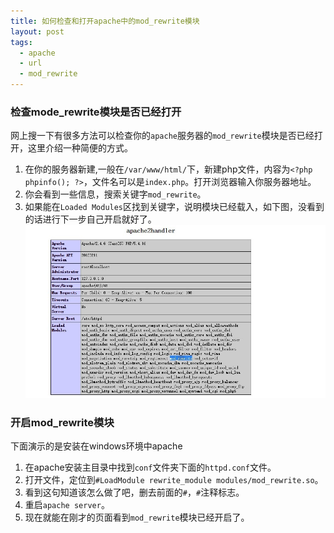 ```yaml
---
title: 如何检查和打开apache中的mod_rewrite模块
layout: post
tags:
  - apache
  - url
  - mod_rewrite
---
```

### 检查mode_rewrite模块是否已经打开

网上搜一下有很多方法可以检查你的`apache`服务器的`mod_rewrite`模块是否已经打开，这里介绍一种简便的方式。

1. 在你的服务器新建,一般在`/var/www/html/`下，新建php文件，内容为`<?php phpinfo(); ?>`，文件名可以是`index.php`。打开浏览器输入你服务器地址。
2. 你会看到一些信息，搜索关键字`mod_rewrite`。
3. 如果能在`Loaded Modules`区找到关键字，说明模块已经载入，如下图，没看到的话进行下一步自己开启就好了。
[![mod_rewrite](/media/files/2016/03/23/mod_rewrite.jpg)](https://google.com)

### 开启mod_rewrite模块
下面演示的是安装在windows环境中apache

1. 在apache安装主目录中找到`conf`文件夹下面的`httpd.conf`文件。
2. 打开文件，定位到`#LoadModule rewrite_module modules/mod_rewrite.so`。
3. 看到这句知道该怎么做了吧，删去前面的`#`，`#`注释标志。
4. 重启`apache server`。
5. 现在就能在刚才的页面看到`mod_rewrite`模块已经开启了。
